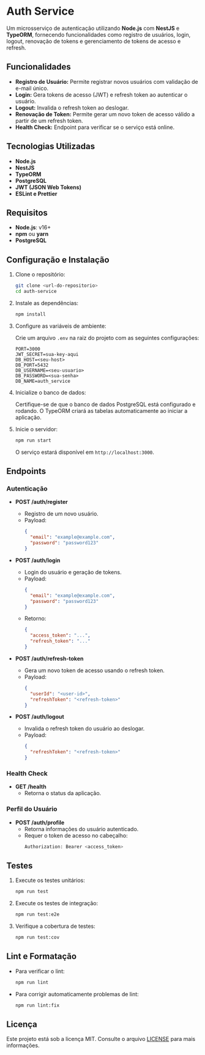 # Auth Service

Um microsserviço de autenticação utilizando **Node.js** com **NestJS** e **TypeORM**, fornecendo funcionalidades como registro de usuários, login, logout, renovação de tokens e gerenciamento de tokens de acesso e refresh.

## Funcionalidades

- **Registro de Usuário:** Permite registrar novos usuários com validação de e-mail único.
- **Login:** Gera tokens de acesso (JWT) e refresh token ao autenticar o usuário.
- **Logout:** Invalida o refresh token ao deslogar.
- **Renovação de Token:** Permite gerar um novo token de acesso válido a partir de um refresh token.
- **Health Check:** Endpoint para verificar se o serviço está online.

## Tecnologias Utilizadas

- **Node.js**
- **NestJS**
- **TypeORM**
- **PostgreSQL**
- **JWT (JSON Web Tokens)**
- **ESLint e Prettier**

## Requisitos

- **Node.js**: v16+
- **npm** ou **yarn**
- **PostgreSQL**

## Configuração e Instalação

1. Clone o repositório:

   ```bash
   git clone <url-do-repositorio>
   cd auth-service
   ```

2. Instale as dependências:

   ```bash
   npm install
   ```

3. Configure as variáveis de ambiente:

   Crie um arquivo `.env` na raiz do projeto com as seguintes configurações:

   ```env
   PORT=3000
   JWT_SECRET=sua-key-aqui
   DB_HOST=<seu-host>
   DB_PORT=5432
   DB_USERNAME=<seu-usuario>
   DB_PASSWORD=<sua-senha>
   DB_NAME=auth_service
   ```

4. Inicialize o banco de dados:

   Certifique-se de que o banco de dados PostgreSQL está configurado e rodando. O TypeORM criará as tabelas automaticamente ao iniciar a aplicação.

5. Inicie o servidor:

   ```bash
   npm run start
   ```

   O serviço estará disponível em `http://localhost:3000`.

## Endpoints

### **Autenticação**

- **POST /auth/register**
  - Registro de um novo usuário.
  - Payload:
    ```json
    {
      "email": "example@example.com",
      "password": "password123"
    }
    ```

- **POST /auth/login**
  - Login do usuário e geração de tokens.
  - Payload:
    ```json
    {
      "email": "example@example.com",
      "password": "password123"
    }
    ```
  - Retorno:
    ```json
    {
      "access_token": "...",
      "refresh_token": "..."
    }
    ```

- **POST /auth/refresh-token**
  - Gera um novo token de acesso usando o refresh token.
  - Payload:
    ```json
    {
      "userId": "<user-id>",
      "refreshToken": "<refresh-token>"
    }
    ```

- **POST /auth/logout**
  - Invalida o refresh token do usuário ao deslogar.
  - Payload:
    ```json
    {
      "refreshToken": "<refresh-token>"
    }
    ```

### **Health Check**

- **GET /health**
  - Retorna o status da aplicação.

### **Perfil do Usuário**

- **POST /auth/profile**
  - Retorna informações do usuário autenticado.
  - Requer o token de acesso no cabeçalho:
    ```bash
    Authorization: Bearer <access_token>
    ```

## Testes

1. Execute os testes unitários:

   ```bash
   npm run test
   ```

2. Execute os testes de integração:

   ```bash
   npm run test:e2e
   ```

3. Verifique a cobertura de testes:

   ```bash
   npm run test:cov
   ```

## Lint e Formatação

- Para verificar o lint:

  ```bash
  npm run lint
  ```

- Para corrigir automaticamente problemas de lint:

  ```bash
  npm run lint:fix
  ```

## Licença

Este projeto está sob a licença MIT. Consulte o arquivo [LICENSE](LICENSE) para mais informações.
